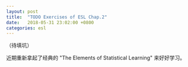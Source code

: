 ```yaml
---
layout: post
title:  "TODO Exercises of ESL Chap.2"
date:   2018-05-31 23:02:00 +0800
categories: esl
---
```


（待填坑）

近期重新拿起了经典的 "The Elements of Statistical Learning" 来好好学习。
